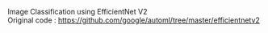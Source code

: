 Image Classification using EfficientNet V2  
Original code : https://github.com/google/automl/tree/master/efficientnetv2
